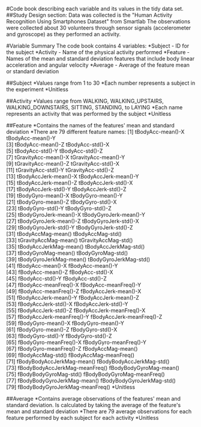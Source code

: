 #Code book describing each variable and its values in the tidy data set.
##Study Design section:
Data was collected is the "Human Activity Recognition Using Smartphones Dataset" from Smartlab
The observations were collected about 30 volunteers through sensor signals (accelerometer and gyroscope) as they performed an activity.

#Variable Summary
The code book contains 4 variables:
*Subject - ID for the subject
*Activity - Name of the physical activity performed
*Feature - Names of the mean and standard deviation features that include body linear acceleration and angular velocity
*Average - Average of the feature mean or standard deviation

##Subject
*Values range from 1 to 30
*Each number represents a subject in the experiment
*Unitless

##Activity
*Values range from WALKING, WALKING_UPSTAIRS, WALKING_DOWNSTAIRS, SITTING, STANDING, to LAYING
*Each name represents an activity that was performed by the subject
*Unitless

##Feature
*Contains the names of the features' mean and standard deviation
*There are 79 different feature names:
[1] tBodyAcc-mean()-X               tBodyAcc-mean()-Y              
[3] tBodyAcc-mean()-Z               tBodyAcc-std()-X               
[5] tBodyAcc-std()-Y                tBodyAcc-std()-Z               
[7] tGravityAcc-mean()-X            tGravityAcc-mean()-Y           
[9] tGravityAcc-mean()-Z            tGravityAcc-std()-X            
[11] tGravityAcc-std()-Y             tGravityAcc-std()-Z            
[13] tBodyAccJerk-mean()-X           tBodyAccJerk-mean()-Y          
[15] tBodyAccJerk-mean()-Z           tBodyAccJerk-std()-X           
[17] tBodyAccJerk-std()-Y            tBodyAccJerk-std()-Z           
[19] tBodyGyro-mean()-X              tBodyGyro-mean()-Y             
[21] tBodyGyro-mean()-Z              tBodyGyro-std()-X              
[23] tBodyGyro-std()-Y               tBodyGyro-std()-Z              
[25] tBodyGyroJerk-mean()-X          tBodyGyroJerk-mean()-Y         
[27] tBodyGyroJerk-mean()-Z          tBodyGyroJerk-std()-X          
[29] tBodyGyroJerk-std()-Y           tBodyGyroJerk-std()-Z          
[31] tBodyAccMag-mean()              tBodyAccMag-std()              
[33] tGravityAccMag-mean()           tGravityAccMag-std()           
[35] tBodyAccJerkMag-mean()          tBodyAccJerkMag-std()          
[37] tBodyGyroMag-mean()             tBodyGyroMag-std()             
[39] tBodyGyroJerkMag-mean()         tBodyGyroJerkMag-std()         
[41] fBodyAcc-mean()-X               fBodyAcc-mean()-Y              
[43] fBodyAcc-mean()-Z               fBodyAcc-std()-X               
[45] fBodyAcc-std()-Y                fBodyAcc-std()-Z               
[47] fBodyAcc-meanFreq()-X           fBodyAcc-meanFreq()-Y          
[49] fBodyAcc-meanFreq()-Z           fBodyAccJerk-mean()-X          
[51] fBodyAccJerk-mean()-Y           fBodyAccJerk-mean()-Z          
[53] fBodyAccJerk-std()-X            fBodyAccJerk-std()-Y           
[55] fBodyAccJerk-std()-Z            fBodyAccJerk-meanFreq()-X      
[57] fBodyAccJerk-meanFreq()-Y       fBodyAccJerk-meanFreq()-Z      
[59] fBodyGyro-mean()-X              fBodyGyro-mean()-Y             
[61] fBodyGyro-mean()-Z              fBodyGyro-std()-X              
[63] fBodyGyro-std()-Y               fBodyGyro-std()-Z              
[65] fBodyGyro-meanFreq()-X          fBodyGyro-meanFreq()-Y         
[67] fBodyGyro-meanFreq()-Z          fBodyAccMag-mean()             
[69] fBodyAccMag-std()               fBodyAccMag-meanFreq()         
[71] fBodyBodyAccJerkMag-mean()      fBodyBodyAccJerkMag-std()      
[73] fBodyBodyAccJerkMag-meanFreq()  fBodyBodyGyroMag-mean()        
[75] fBodyBodyGyroMag-std()          fBodyBodyGyroMag-meanFreq()    
[77] fBodyBodyGyroJerkMag-mean()     fBodyBodyGyroJerkMag-std()     
[79] fBodyBodyGyroJerkMag-meanFreq()
*Unitless

##Average
*Contains average observations of the features' mean and standard deviation. Is calculated by taking the average of the feature's mean and standard deviation
*There are 79 average observations for each feature performed by each subject for each activity
*Unitless